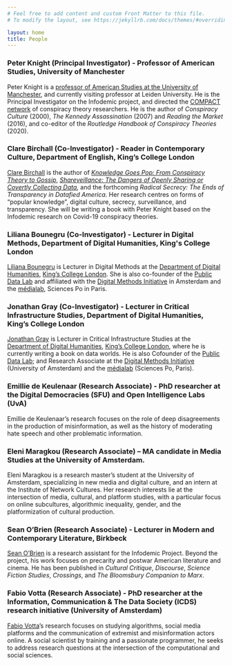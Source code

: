 ```yaml
---
# Feel free to add content and custom Front Matter to this file.
# To modify the layout, see https://jekyllrb.com/docs/themes/#overriding-theme-defaults

layout: home
title: People
---
```


### Peter Knight (Principal Investigator) - Professor of American Studies, University of Manchester

Peter Knight is a [professor of American Studies at the University of Manchester](https://www.research.manchester.ac.uk/portal/peter.knight.html), and currently visiting professor at Leiden University. He is the Principal Investigator on the Infodemic project, and directed the [COMPACT network](https://conspiracytheories.eu) of conspiracy theory researchers. He is the author of *Conspiracy Culture* (2000), *The Kennedy Assassination* (2007) and *Reading the Market* (2016), and co-editor of the *Routledge Handbook of Conspiracy Theories* (2020).

### Clare Birchall (Co-Investigator) - Reader in Contemporary Culture, Department of English, King’s College London

[Clare Birchall](https://www.kcl.ac.uk/people/dr-clare-birchall) is the author of [*Knowledge Goes Pop: From Conspiracy Theory to Gossip*](https://library.oapen.org/handle/20.500.12657/34636), [*Shareveillance: The Dangers of Openly Sharing or Covertly Collecting Data*](https://manifold.umn.edu/projects/shareveillance), and the forthcoming *Radical Secrecy: The Ends of Transparency in Datafied America*. Her research centres on forms of “popular knowledge”, digital culture, secrecy, surveillance, and transparency. She will be writing a book with Peter Knight based on the Infodemic research on Covid-19 conspiracy theories.

### Liliana Bounegru (Co-Investigator) - Lecturer in Digital Methods, Department of Digital Humanities, King's College London

[Liliana Bounegru](https://www.kcl.ac.uk/people/liliana-bounegru) is Lecturer in Digital Methods at the  [Department of Digital Humanities](https://www.kcl.ac.uk/ddh), [King’s College London](https://www.kcl.ac.uk/). She is also co-founder of the  [Public Data Lab](http://publicdatalab.org/) and affiliated with the [Digital Methods Initiative](https://digitalmethods.net/) in Amsterdam and the [médialab](https://medialab.sciencespo.fr/), Sciences Po in Paris.

### Jonathan Gray (Co-Investigator) - Lecturer in Critical Infrastructure Studies, Department of Digital Humanities, King’s College London

[Jonathan Gray](https://www.kcl.ac.uk/people/dr-jonathan-gray) is Lecturer in Critical Infrastructure Studies at the [Department of Digital Humanities](https://www.kcl.ac.uk/ddh), [King’s College London](https://www.kcl.ac.uk/), where he is currently writing a book on data worlds. He is also Cofounder of the [Public Data Lab](http://publicdatalab.org/); and Research Associate at the [Digital Methods Initiative](https://digitalmethods.net/) (University of Amsterdam) and the [médialab](https://medialab.sciencespo.fr/) (Sciences Po, Paris).

### Emillie de Keulenaar (Research Associate) - PhD researcher at the Digital Democracies (SFU) and Open Intelligence Labs (UvA)

Emillie de Keulenaar’s research focuses on the role of deep disagreements in the production of misinformation, as well as the history of moderating hate speech and other problematic information.

### Eleni Maragkou (Research Associate) – MA candidate in Media Studies at the University of Amsterdam.

Eleni Maragkou is a research master’s student at the University of Amsterdam, specializing in new media and digital culture, and an intern at the Institute of Network Cultures. Her research interests lie at the intersection of media, cultural, and platform studies, with a particular focus on online subcultures, algorithmic inequality, gender, and the platformization of cultural production.


### Sean O’Brien (Research Associate) - Lecturer in Modern and Contemporary Literature, Birkbeck

[Sean O’Brien](http://www.bbk.ac.uk/english/our-staff/full-time-academic-staff/sean-obrien) is a research assistant for the Infodemic Project. Beyond the project, his work focuses on precarity and postwar American literature and cinema. He has been published in *Cultural Critique*, *Discourse*, *Science Fiction Studies*, *Crossings*, and *The Bloomsbury Companion to Marx*.

### Fabio Votta (Research Associate) - PhD researcher at the Information, Communication & The Data Society (ICDS) research initiative (University of Amsterdam)

[Fabio Votta](http://www.favstats.eu/)’s research focuses on studying algorithms, social media platforms and the communication of extremist and misinformation actors online. A social scientist by training and a passionate programmer, he seeks to address research questions at the intersection of the computational and social sciences.
